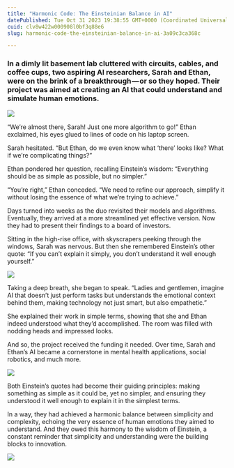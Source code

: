 ```yaml
---
title: "Harmonic Code: The Einsteinian Balance in AI"
datePublished: Tue Oct 31 2023 19:38:55 GMT+0000 (Coordinated Universal Time)
cuid: clv8w422w000908l0bf3q88e6
slug: harmonic-code-the-einsteinian-balance-in-ai-3a09c3ca368c

---
```


### In a dimly lit basement lab cluttered with circuits, cables, and coffee cups, two aspiring AI researchers, Sarah and Ethan, were on the brink of a breakthrough — or so they hoped. Their project was aimed at creating an AI that could understand and simulate human emotions.

![](https://cdn.hashnode.com/res/hashnode/image/upload/v1713665360381/709e26dd-3079-4b7c-9eb2-94260cb46db2.jpeg)

“We’re almost there, Sarah! Just one more algorithm to go!” Ethan exclaimed, his eyes glued to lines of code on his laptop screen.

Sarah hesitated. “But Ethan, do we even know what ‘there’ looks like? What if we’re complicating things?”

Ethan pondered her question, recalling Einstein’s wisdom: “Everything should be as simple as possible, but no simpler.”

“You’re right,” Ethan conceded. “We need to refine our approach, simplify it without losing the essence of what we’re trying to achieve.”

Days turned into weeks as the duo revisited their models and algorithms. Eventually, they arrived at a more streamlined yet effective version. Now they had to present their findings to a board of investors.

Sitting in the high-rise office, with skyscrapers peeking through the windows, Sarah was nervous. But then she remembered Einstein’s other quote: “If you can’t explain it simply, you don’t understand it well enough yourself.”

![](https://cdn.hashnode.com/res/hashnode/image/upload/v1713665361485/b42d2f4d-d851-486f-b2cc-45aa8a8f01ad.jpeg)

Taking a deep breath, she began to speak. “Ladies and gentlemen, imagine AI that doesn’t just perform tasks but understands the emotional context behind them, making technology not just smart, but also empathetic.”

She explained their work in simple terms, showing that she and Ethan indeed understood what they’d accomplished. The room was filled with nodding heads and impressed looks.

And so, the project received the funding it needed. Over time, Sarah and Ethan’s AI became a cornerstone in mental health applications, social robotics, and much more.

![](https://cdn.hashnode.com/res/hashnode/image/upload/v1713665362508/7306050c-149d-4029-a9c8-311eb5b6fa87.jpeg)

Both Einstein’s quotes had become their guiding principles: making something as simple as it could be, yet no simpler, and ensuring they understood it well enough to explain it in the simplest terms.

In a way, they had achieved a harmonic balance between simplicity and complexity, echoing the very essence of human emotions they aimed to understand. And they owed this harmony to the wisdom of Einstein, a constant reminder that simplicity and understanding were the building blocks to innovation.

![](https://cdn.hashnode.com/res/hashnode/image/upload/v1713665363676/0daa0829-55a1-4025-b6ed-a722201d54d7.jpeg)